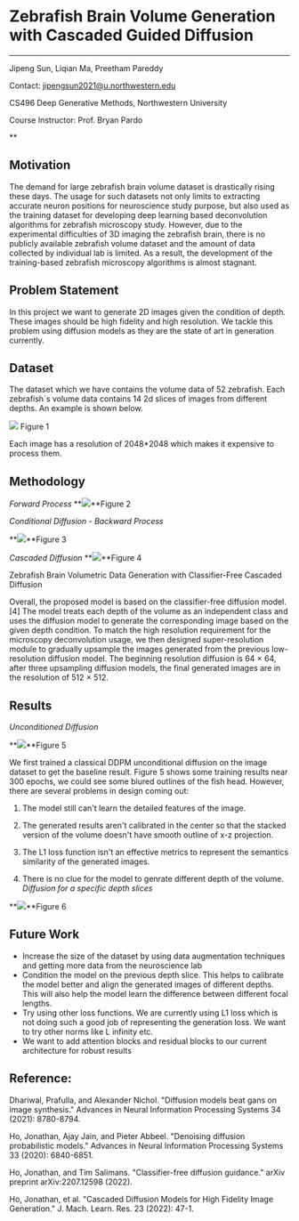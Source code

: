 ﻿# Zebrafish Brain Volume Generation with Cascaded Guided Diffusion
------
Jipeng Sun, Liqian Ma, Preetham Pareddy

Contact: jipengsun2021@u.northwestern.edu

CS496 Deep Generative Methods, Northwestern University

Course Instructor: Prof. Bryan Pardo

**

## Motivation

The demand for large zebrafish brain volume dataset is drastically rising these days. The usage for such datasets not only limits to extracting accurate neuron positions for neuroscience study purpose, but also used as the training dataset for developing deep learning based deconvolution algorithms for zebrafish microscopy study. However, due to the experimental difficulties of 3D imaging the zebrafish brain, there is no publicly available zebrafish volume dataset and the amount of data collected by individual lab is limited. As a result, the development of the training-based zebrafish microscopy algorithms is almost stagnant.

## Problem Statement

In this project we want to generate 2D images given the condition of depth. These images should be high fidelity and high resolution. We tackle this problem using diffusion models as they are the state of art in generation currently.


## Dataset

The dataset which we have contains the volume data of 52 zebrafish. Each zebrafish`s volume data contains 14 2d slices of images from different depths. An example is shown below.

**![](https://lh6.googleusercontent.com/pL1ekl6bgEcpzWUfRvIJJUL1THEDFYyP28qtQIKAdkscfyhXomQWinsNtAs4A2TqK4NOkXFWv8WxzbXURTeMeNvP8vaAy2PNin0OtGSrF9bp3dtV5E8t3irm8nx6BZQBiOkTVKLKNgZ7cXyXFIjqPl7Ft8tMXZXcd9g6EiTB8PXbGE-A28TBV0qnIhOYYi2o)**                             Figure 1

Each image has a resolution of 2048*2048 which makes it expensive to process them.   
   

## Methodology

*Forward Process*
**![](https://lh4.googleusercontent.com/lIfbpfrXlGXATHBvfdO93j_zuKnJiICmXPlbUsXWgxP7L0HEq34qx5rX32r6nAZvKaO-8mchl3QJcwaYcOKnebM5mBYfgHaHAjX4UJWvU7vfh4KFjnn10_121muckGJeBn-gUhwtim0bQFgMwUK8x-AUWNKVACcq3isd6qDBLXWdl-JxJ0_Xci7vHkzcvNBi)**Figure 2


*Conditional Diffusion - Backward Process*

**![](https://lh6.googleusercontent.com/4ZkKwaRpRIlStOIwrzEMvB3vDqnNDuBkRKtYeBp_6KlAt8VYisCvoe45p3PnuFv9YGUvm0bxmvlQVgs_DWngB6Ip4tBGjjuECuvAaWYNAuzaDJJA76d0mkk4gljAvFHBj8bG2edvJqodqr3i320ZD3JMOLHYxcEWL10F2Oija2zpqJJk8jSOtXvDgynZ3Ap6)**Figure 3

*Cascaded Diffusion*
**![](https://lh3.googleusercontent.com/0CGog3por1g-ahTc5t3c4QXHAa5UlR8y3a4ZvwOdl3rL8WcAoS_J93muC6p8x4ZonKStDItCS1eibNvlepHwQsOeaVBpdNZTbQBgb0wGQ7GsI1CyIUM_GqfQTZb_dHhwItMLbK3sBd5ibWmvC-xERa5eL1gSKIPnty-9H82WujBDxfJM7asz9lCOY6Db24w1)**Figure 4

Zebrafish Brain Volumetric Data Generation with Classifier-Free Cascaded Diffusion

Overall, the proposed model is based on the classifier-free diffusion model.[4] The model treats each depth of the volume as an independent class and uses the diffusion model to generate the corresponding image based on the given depth condition. To match the high resolution requirement for the microscopy deconvolution usage, we then designed super-resolution module to gradually upsample the images generated from the previous low-resolution diffusion model. The beginning resolution diffusion is 64 × 64, after three upsampling diffusion models, the final generated images are in the resolution of 512 × 512.
 ## Results

*Unconditioned Diffusion*

**![](https://lh5.googleusercontent.com/C9MrXRtzgY7SY4R-Slhbat2xsKJjER2cZOxocC7oGMgwCxcm6x9VL7a2NkRgnJvrJqPIbevp-KHO5HBb8F1kRTaA5tV2MxUlzdRfYevMc9-CrAE4Bec9bcBLTbCfIYuswrZ84tNKgWQ6pOUC85oRaWcaCz0gyktTQU22FR-FBV0T7YshrSpXhdZ68VXzYL47)**Figure 5

We first trained a classical DDPM unconditional diffusion on the image dataset to get the baseline result. Figure 5 shows some training results near 300 epochs, we could see some blured outlines of the fish head. However, there are several problems in design coming out:

1. The model still can't learn the detailed features of the image.

2. The generated results aren't calibrated in the center so that the stacked version of the volume doesn't have smooth outline of x-z projection.

3. The L1 loss function isn't an effective metrics to represent the semantics similarity of the generated images.

4. There is no clue for the model to genrate different depth of the volume.
*Diffusion for a specific depth slices*

**![](https://lh6.googleusercontent.com/LhqK3aEy3Kqvyo6d5AJCfRqRZh8s6e_ShUOB4OL6QDgWF8YSM84Hy6hHsdLHf5ZzfALTqF-_D4OGloQF5BkZKQG4esEDuR2p-t68iYTHvAZsbf5QFJomXBo00pX5Uo4t_3mS7FRHQchEY_N2HxVA0f0MLN2pAedOPNl0AEA04I25vN93PPcDHrruAXSQh49p)**Figure 6


## Future Work

 - Increase the size of the dataset by using data augmentation techniques and getting more data from the neuroscience lab
 - Condition the model on the previous depth slice. This helps to calibrate the model better and align the generated images of different depths. This will also help the model learn the difference between different focal lengths.
 - Try using other loss functions. We are currently using L1 loss which is not doing such a good job of representing the generation loss. We want to try other norms like L infinity etc.
 - We want to add attention blocks and residual blocks to our current architecture for robust results 

## Reference:

Dhariwal, Prafulla, and Alexander Nichol. "Diffusion models beat gans on image synthesis." Advances in Neural Information Processing Systems 34 (2021): 8780-8794.

Ho, Jonathan, Ajay Jain, and Pieter Abbeel. "Denoising diffusion probabilistic models." Advances in Neural Information Processing Systems 33 (2020): 6840-6851.

Ho, Jonathan, and Tim Salimans. "Classifier-free diffusion guidance." arXiv preprint arXiv:2207.12598 (2022).

Ho, Jonathan, et al. "Cascaded Diffusion Models for High Fidelity Image Generation." J. Mach. Learn. Res. 23 (2022): 47-1.

	 
